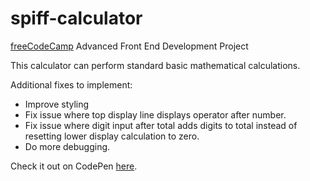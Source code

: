 # spiff-calculator
<a href="https://freecodecamp.com">freeCodeCamp</a> Advanced Front End Development Project

This calculator can perform standard basic mathematical calculations.

Additional fixes to implement:
<ul>
<li>Improve styling</li>
<li>Fix issue where top display line displays operator after number.</li>
<li>Fix issue where digit input after total adds digits to total instead of resetting lower display calculation to zero.</li>
<li>Do more debugging.</li>
</ul>

Check it out on CodePen <a href="https://codepen.io/usaspiff/full/ZLVjOW/">here</a>.
